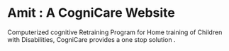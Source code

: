 # Amit : A CogniCare Website
Computerized cognitive Retraining Program for Home training of Children with Disabilities, CogniCare provides a one stop solution .
